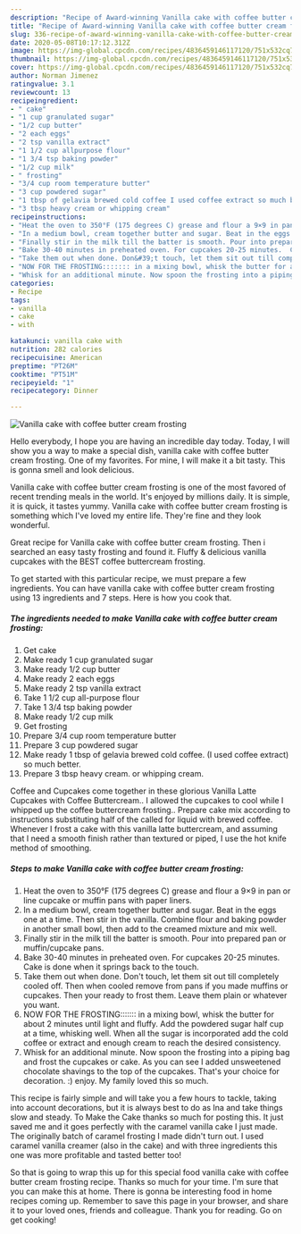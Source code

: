 ```yaml
---
description: "Recipe of Award-winning Vanilla cake with coffee butter cream frosting"
title: "Recipe of Award-winning Vanilla cake with coffee butter cream frosting"
slug: 336-recipe-of-award-winning-vanilla-cake-with-coffee-butter-cream-frosting
date: 2020-05-08T10:17:12.312Z
image: https://img-global.cpcdn.com/recipes/4836459146117120/751x532cq70/vanilla-cake-with-coffee-butter-cream-frosting-recipe-main-photo.jpg
thumbnail: https://img-global.cpcdn.com/recipes/4836459146117120/751x532cq70/vanilla-cake-with-coffee-butter-cream-frosting-recipe-main-photo.jpg
cover: https://img-global.cpcdn.com/recipes/4836459146117120/751x532cq70/vanilla-cake-with-coffee-butter-cream-frosting-recipe-main-photo.jpg
author: Norman Jimenez
ratingvalue: 3.1
reviewcount: 13
recipeingredient:
- " cake"
- "1 cup granulated sugar"
- "1/2 cup butter"
- "2 each eggs"
- "2 tsp vanilla extract"
- "1 1/2 cup allpurpose flour"
- "1 3/4 tsp baking powder"
- "1/2 cup milk"
- " frosting"
- "3/4 cup room temperature butter"
- "3 cup powdered sugar"
- "1 tbsp of gelavia brewed cold coffee I used coffee extract so much better"
- "3 tbsp heavy cream or whipping cream"
recipeinstructions:
- "Heat the oven to 350°F (175 degrees C) grease and flour a 9×9 in pan or line cupcake or muffin pans with paper liners."
- "In a medium bowl, cream together butter and sugar. Beat in the eggs one at a time. Then stir in the vanilla. Combine flour and baking powder in another small bowl, then add to the creamed mixture and mix well."
- "Finally stir in the milk till the batter is smooth. Pour into prepared pan or muffin/cupcake pans."
- "Bake 30-40 minutes in preheated oven. For cupcakes 20-25 minutes.  Cake is done when it springs back to the touch."
- "Take them out when done. Don&#39;t touch, let them sit out till completely cooled off. Then when cooled remove from pans if you made muffins or cupcakes. Then your ready to frost them. Leave them plain or whatever you want."
- "NOW FOR THE FROSTING::::::: in a mixing bowl, whisk the butter for about 2 minutes until light and fluffy. Add the powdered sugar half cup at a time, whisking well. When all the sugar is incorporated add the cold coffee or extract and enough cream to reach the desired consistency."
- "Whisk for an additional minute. Now spoon the frosting into a piping bag and frost the cupcakes or cake. As you can see I added unsweetened chocolate shavings to the top of the cupcakes. That&#39;s your choice for decoration. :) enjoy. My family loved this so much."
categories:
- Recipe
tags:
- vanilla
- cake
- with

katakunci: vanilla cake with 
nutrition: 282 calories
recipecuisine: American
preptime: "PT26M"
cooktime: "PT51M"
recipeyield: "1"
recipecategory: Dinner

---
```



![Vanilla cake with coffee butter cream frosting](https://img-global.cpcdn.com/recipes/4836459146117120/751x532cq70/vanilla-cake-with-coffee-butter-cream-frosting-recipe-main-photo.jpg)

Hello everybody, I hope you are having an incredible day today. Today, I will show you a way to make a special dish, vanilla cake with coffee butter cream frosting. One of my favorites. For mine, I will make it a bit tasty. This is gonna smell and look delicious.

Vanilla cake with coffee butter cream frosting is one of the most favored of recent trending meals in the world. It's enjoyed by millions daily. It is simple, it is quick, it tastes yummy. Vanilla cake with coffee butter cream frosting is something which I've loved my entire life. They're fine and they look wonderful.

Great recipe for Vanilla cake with coffee butter cream frosting. Then i searched an easy tasty frosting and found it. Fluffy &amp; delicious vanilla cupcakes with the BEST coffee buttercream frosting.


To get started with this particular recipe, we must prepare a few ingredients. You can have vanilla cake with coffee butter cream frosting using 13 ingredients and 7 steps. Here is how you cook that.

<!--inarticleads1-->

##### The ingredients needed to make Vanilla cake with coffee butter cream frosting:

1. Get  cake
1. Make ready 1 cup granulated sugar
1. Make ready 1/2 cup butter
1. Make ready 2 each eggs
1. Make ready 2 tsp vanilla extract
1. Take 1 1/2 cup all-purpose flour
1. Take 1 3/4 tsp baking powder
1. Make ready 1/2 cup milk
1. Get  frosting
1. Prepare 3/4 cup room temperature butter
1. Prepare 3 cup powdered sugar
1. Make ready 1 tbsp of gelavia brewed cold coffee. (I used coffee extract) so much better.
1. Prepare 3 tbsp heavy cream. or whipping cream.


Coffee and Cupcakes come together in these glorious Vanilla Latte Cupcakes with Coffee Buttercream.. I allowed the cupcakes to cool while I whipped up the coffee buttercream frosting.. Prepare cake mix according to instructions substituting half of the called for liquid with brewed coffee. Whenever I frost a cake with this vanilla latte buttercream, and assuming that I need a smooth finish rather than textured or piped, I use the hot knife method of smoothing. 

<!--inarticleads2-->

##### Steps to make Vanilla cake with coffee butter cream frosting:

1. Heat the oven to 350°F (175 degrees C) grease and flour a 9×9 in pan or line cupcake or muffin pans with paper liners.
1. In a medium bowl, cream together butter and sugar. Beat in the eggs one at a time. Then stir in the vanilla. Combine flour and baking powder in another small bowl, then add to the creamed mixture and mix well.
1. Finally stir in the milk till the batter is smooth. Pour into prepared pan or muffin/cupcake pans.
1. Bake 30-40 minutes in preheated oven. For cupcakes 20-25 minutes.  Cake is done when it springs back to the touch.
1. Take them out when done. Don&#39;t touch, let them sit out till completely cooled off. Then when cooled remove from pans if you made muffins or cupcakes. Then your ready to frost them. Leave them plain or whatever you want.
1. NOW FOR THE FROSTING::::::: in a mixing bowl, whisk the butter for about 2 minutes until light and fluffy. Add the powdered sugar half cup at a time, whisking well. When all the sugar is incorporated add the cold coffee or extract and enough cream to reach the desired consistency.
1. Whisk for an additional minute. Now spoon the frosting into a piping bag and frost the cupcakes or cake. As you can see I added unsweetened chocolate shavings to the top of the cupcakes. That&#39;s your choice for decoration. :) enjoy. My family loved this so much.


This recipe is fairly simple and will take you a few hours to tackle, taking into account decorations, but it is always best to do as Ina and take things slow and steady. To Make the Cake thanks so much for posting this. It just saved me and it goes perfectly with the caramel vanilla cake I just made. The originally batch of caramel frosting I made didn&#39;t turn out. I used caramel vanilla creamer (also in the cake) and with three ingredients this one was more profitable and tasted better too! 

So that is going to wrap this up for this special food vanilla cake with coffee butter cream frosting recipe. Thanks so much for your time. I'm sure that you can make this at home. There is gonna be interesting food in home recipes coming up. Remember to save this page in your browser, and share it to your loved ones, friends and colleague. Thank you for reading. Go on get cooking!
